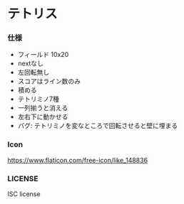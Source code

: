 # テトリス

### 仕様
- フィールド 10x20
- nextなし
- 左回転無し
- スコアはライン数のみ
- 積める
- テトリミノ7種
- 一列揃うと消える
- 左右下に動かせる
- バグ: テトリミノを変なところで回転させると壁に埋まる

### Icon
https://www.flaticon.com/free-icon/like_148836

### LICENSE
ISC license